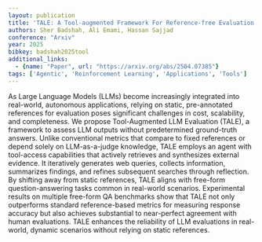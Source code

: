 ```yaml
---
layout: publication
title: 'TALE: A Tool-augmented Framework For Reference-free Evaluation Of Large Language Models'
authors: Sher Badshah, Ali Emami, Hassan Sajjad
conference: "Arxiv"
year: 2025
bibkey: badshah2025tool
additional_links:
  - {name: "Paper", url: "https://arxiv.org/abs/2504.07385"}
tags: ['Agentic', 'Reinforcement Learning', 'Applications', 'Tools']
---
```

As Large Language Models (LLMs) become increasingly integrated into
real-world, autonomous applications, relying on static, pre-annotated
references for evaluation poses significant challenges in cost, scalability,
and completeness. We propose Tool-Augmented LLM Evaluation (TALE), a framework
to assess LLM outputs without predetermined ground-truth answers. Unlike
conventional metrics that compare to fixed references or depend solely on
LLM-as-a-judge knowledge, TALE employs an agent with tool-access capabilities
that actively retrieves and synthesizes external evidence. It iteratively
generates web queries, collects information, summarizes findings, and refines
subsequent searches through reflection. By shifting away from static
references, TALE aligns with free-form question-answering tasks common in
real-world scenarios. Experimental results on multiple free-form QA benchmarks
show that TALE not only outperforms standard reference-based metrics for
measuring response accuracy but also achieves substantial to near-perfect
agreement with human evaluations. TALE enhances the reliability of LLM
evaluations in real-world, dynamic scenarios without relying on static
references.
